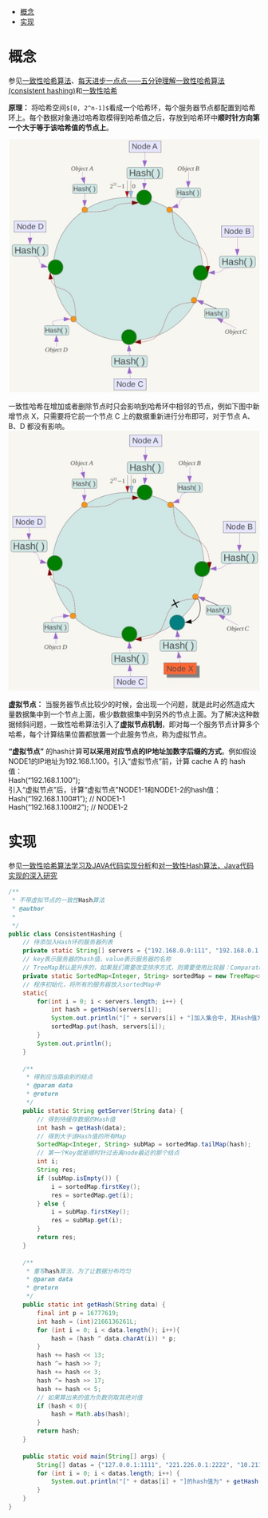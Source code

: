 * [概念](#概念)
* [实现](#实现)

# 概念
参见[一致性哈希算法](https://my.oschina.net/jayhu/blog/732849)、[每天进步一点点——五分钟理解一致性哈希算法(consistent hashing)](https://blog.csdn.net/cywosp/article/details/23397179)和[一致性哈希](https://github.com/CyC2018/Interview-Notebook/blob/master/notes/%E7%BC%93%E5%AD%98.md#%E4%B8%83%E4%B8%80%E8%87%B4%E6%80%A7%E5%93%88%E5%B8%8C)    

**原理：**
将哈希空间`$[0, 2^n-1]$`看成一个哈希环，每个服务器节点都配置到哈希环上。每个数据对象通过哈希取模得到哈希值之后，存放到哈希环中**顺时针方向第一个大于等于该哈希值的节点上**。

![一致性哈希算法](https://raw.githubusercontent.com/Andr-Robot/iMarkdownPhotos/master/Res/%E4%B8%80%E8%87%B4%E6%80%A7%E5%93%88%E5%B8%8C%E7%AE%97%E6%B3%95.jpg)    

一致性哈希在增加或者删除节点时只会影响到哈希环中相邻的节点，例如下图中新增节点 X，只需要将它前一个节点 C 上的数据重新进行分布即可，对于节点 A、B、D 都没有影响。    
![一致性哈希算法](https://raw.githubusercontent.com/Andr-Robot/iMarkdownPhotos/master/Res/%E4%B8%80%E8%87%B4%E6%80%A7%E5%93%88%E5%B8%8C%E7%AE%97%E6%B3%951.jpg)

**虚拟节点：**
当服务器节点比较少的时候，会出现一个问题，就是此时必然造成大量数据集中到一个节点上面，极少数数据集中到另外的节点上面。为了解决这种数据倾斜问题，一致性哈希算法引入了**虚拟节点机制**，即对每一个服务节点计算多个哈希，每个计算结果位置都放置一个此服务节点，称为虚拟节点。

**“虚拟节点”** 的hash计算**可以采用对应节点的IP地址加数字后缀的方式**。例如假设NODE1的IP地址为192.168.1.100。引入“虚拟节点”前，计算 cache A 的 hash 值：     
Hash(“192.168.1.100”);      
引入“虚拟节点”后，计算“虚拟节点”NODE1-1和NODE1-2的hash值：     
Hash(“192.168.1.100#1”); // NODE1-1    
Hash(“192.168.1.100#2”); // NODE1-2    

# 实现
参见[一致性哈希算法学习及JAVA代码实现分析](https://www.cnblogs.com/hapjin/p/4737207.html)和[对一致性Hash算法，Java代码实现的深入研究](https://www.cnblogs.com/xrq730/p/5186728.html)    

```java
/**
 * 不带虚拟节点的一致性Hash算法
 * @author 
 *
 */
public class ConsistentHashing {
	// 待添加入Hash环的服务器列表
	private static String[] servers = {"192.168.0.0:111", "192.168.0.1:111", "192.168.0.2:111","192.168.0.3:111", "192.168.0.4:111"};
	// key表示服务器的hash值，value表示服务器的名称
	// TreeMap默认是升序的，如果我们需要改变排序方式，则需要使用比较器：Comparator
	private static SortedMap<Integer, String> sortedMap = new TreeMap<>();
	// 程序初始化，将所有的服务器放入sortedMap中
	static{
		for(int i = 0; i < servers.length; i++) {
			int hash = getHash(servers[i]);
			System.out.println("[" + servers[i] + "]加入集合中, 其Hash值为" + hash);
			sortedMap.put(hash, servers[i]);
		}
		System.out.println();
	}
	
	/**
	 * 得到应当路由到的结点
	 * @param data
	 * @return
	 */
	public static String getServer(String data) {
		// 得到待缓存数据的Hash值
		int hash = getHash(data);
		// 得到大于该Hash值的所有Map
		SortedMap<Integer, String> subMap = sortedMap.tailMap(hash);
		// 第一个Key就是顺时针过去离node最近的那个结点
		int i;
		String res;
		if (subMap.isEmpty()) {
			i = sortedMap.firstKey();
			res = sortedMap.get(i);
		} else {
			i = subMap.firstKey();
			res = subMap.get(i);
		}
		return res;
	}
	
	/**
	 * 重写hash算法，为了让数据分布均匀
	 * @param data
	 * @return
	 */
	public static int getHash(String data) {
		final int p = 16777619;
		int hash = (int)2166136261L;
		for (int i = 0; i < data.length(); i++){
			hash = (hash ^ data.charAt(i)) * p;
		}
		hash += hash << 13;
		hash ^= hash >> 7;
		hash += hash << 3;
		hash ^= hash >> 17;
		hash += hash << 5;
		// 如果算出来的值为负数则取其绝对值
		if (hash < 0){
			hash = Math.abs(hash);
		}
		return hash;
	}
	
	public static void main(String[] args) {
		String[] datas = {"127.0.0.1:1111", "221.226.0.1:2222", "10.211.0.1:3333"};
		for (int i = 0; i < datas.length; i++) {
			System.out.println("[" + datas[i] + "]的hash值为" + getHash(datas[i]) + ", 被路由到结点[" + getServer(datas[i]) + "]");
		}
	}
}
```
